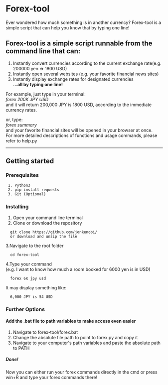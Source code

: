 # Forex-tool

   Ever wondered how much something is in another currency? 
   Forex-tool is a simple script that can help you know that by typing one line!
## Forex-tool is a simple script runnable from the command line that can:
   1. Instantly convert currencies according to the current exchange rate(e.g. 200000 yen => 1800 USD) 
   2. Instantly open several websites (e.g. your favorite financial news sites)
   3. Instantly display exchange rates for designated currencies  
      **...all by typing one line!**
  
  For example, just type in your terminal:    
  *forex 200K JPY USD*   
  and it will return 200,000 JPY is 1800 USD, according to the immediate currency rates.
  
  or, type:     
  *forex summary*   
  and your favorite financial sites will be opened in your browser at once.       
  For more detailed descriptions of functions and usage commands, please refer to help.py 
  
---------------------------------------
## Getting started   
### Prerequisites   
   ```
    1. Python3  
    2. pip install requests
    3. Git (Optional)
  ```
### Installing 
 1. Open your command line terminal
 2. Clone or download the repository
   ```
     git clone https://github.com/jonkenobi/  
     or download and unzip the file  
  ```  
 3.Navigate to the root folder   
   ```   
     cd forex-tool
   ```   
   4.Type your command  
   (e.g. I want to know how much a room booked for 6000 yen is in USD)
   ```   
     forex 6K jpy usd 
  ```
   It may display something like:  
 ```
   6,000 JPY is 54 USD 
  ```
### Further Options
  #### Add the .bat file to path variables to make access even easier 
  1. Navigate to forex-tool/forex.bat
  2. Change the absolute file path to point to forex.py and copy it 
  3. Navigate to your computer's path variables and paste the absolute path to PATH
  ##### Done!
  Now you can either run your forex commands directly in the cmd 
  or press win+R and type your forex commands there!
